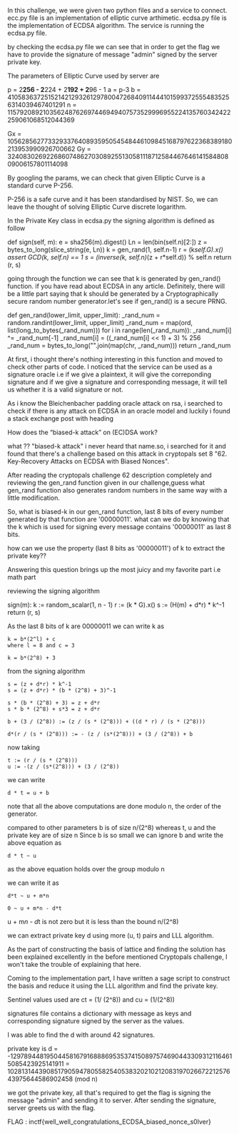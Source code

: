 In this challenge, we were given two python files and a service to connect.
ecc.py file is an implementation of elliptic curve arthimetic.
ecdsa.py file is the implementation of ECDSA algorithm.
The service is running the ecdsa.py file.

by checking the ecdsa.py file
we can see that in order to get the flag we have to provide the signature of message "admin" signed by the
server private key.

The parameters of Elliptic Curve used by server are

p = 2**256 - 2**224 + 2**192 + 2**96 - 1
a = p-3
b = 41058363725152142129326129780047268409114441015993725554835256314039467401291
n = 115792089210356248762697446949407573529996955224135760342422259061068512044369

Gx = 105628562773329337640893595054548446109845168797622368389180213953990926700662
Gy = 32408302692268607486270308925513058111871258446764614158480809006157801114098

By googling the params, we can check that given Elliptic Curve is a standard curve P-256.

P-256 is a safe curve and it has been standardised by NIST. So, we can leave the thought of solving Elliptic Curve discrete logarithm.

In the Private Key class in ecdsa.py the signing algorithm is defined as follow

def sign(self, m):
    e = sha256(m).digest()
    Ln = len(bin(self.n)[2:])
    z = bytes_to_long(slice_string(e, Ln))
    k = gen_rand(1, self.n-1)
    r = (k*self.G).x()
    assert GCD(k, self.n) == 1
    s = (inverse(k, self.n)*(z + r*self.d)) % self.n
    return (r, s)

going through the function we can see that k is generated by gen_rand() function.
if you have read about ECDSA in any article. Definitely, there will be a little part saying that k should be generated by a
Cryptographically secure random number generator.let's see if gen_rand() is a secure PRNG.

def gen_rand(lower_limit, upper_limit):
    _rand_num = random.randint(lower_limit, upper_limit)
    _rand_num = map(ord, list(long_to_bytes(_rand_num)))
    for i in range(len(_rand_num)):
        _rand_num[i] ^= _rand_num[-1]
        _rand_num[i] = ((_rand_num[i] << 1) + 3) % 256
    _rand_num = bytes_to_long("".join(map(chr, _rand_num)))
    return _rand_num

At first, i thought there's nothing interesting in this function and moved to check other parts of code.
I noticed that the service can be used as a signature oracle i.e if we give a plaintext, it will give the correponding signature and if we give a signature and corresponding message, it will tell us whether it is a valid signature or not.

As i know the Bleichenbacher padding oracle attack on rsa, i searched to check if there is any attack on ECDSA in an oracle model and luckily i found a stack exchange post with heading

How does the “biased-k attack” on (EC)DSA work?

what ?? "biased-k attack" i never heard that name.so, i searched for it and found that there's a challenge based on this attack in cryptopals set 8 "62. Key-Recovery Attacks on ECDSA with Biased Nonces".

After reading the cryptopals challenge 62 description completely and reviewing the gen_rand function given in our challenge,guess what gen_rand function also generates random numbers in the same way with a little modification.

So, what is biased-k in our gen_rand function,
last 8 bits of every number generated by that function are '00000011'.
what can we do by knowing that the k which is used for signing every message contains '00000011' as last 8 bits.

how can we use the property (last 8 bits as '00000011') of k to extract the private key??

Answering this question brings up the most juicy and my favorite part i.e math part


reviewing the signing algorithm

sign(m):
    k := random_scalar(1, n - 1)
    r := (k * G).x()
    s := (H(m) + d*r) * k^-1
    return (r, s)

As the last 8 bits of k are 00000011 we can write k as
    
    k = b*(2^l) + c
    where l = 8 and c = 3

    k = b*(2^8) + 3

from the signing algorithm 
    
    s = (z + d*r) * k^-1
    s = (z + d*r) * (b * (2^8) + 3)^-1

    s * (b * (2^8) + 3) = z + d*r
    s * b * (2^8) + s*3 = z + d*r

    b + (3 / (2^8)) := (z / (s * (2^8))) + ((d * r) / (s * (2^8)))

    d*(r / (s * (2^8))) := - (z / (s*(2^8))) + (3 / (2^8)) + b

now taking 
    
    t := (r / (s * (2^8)))
    u := -(z / (s*(2^8))) + (3 / (2^8))

we can write

    d * t = u + b

note that all the above computations are done modulo n, the order of the generator.

compared to other parameters b is of size n/(2^8) whereas t, u and the private key are of size n
Since b is so small we can ignore b and write the above equation as

    d * t ~ u

as the above equation holds over the group modulo n

we can write it as 
    
    d*t ~ u + m*n

    0 ~ u + m*n - d*t

u + m*n - d*t is not zero but it is less than the bound n/(2^8)

we can extract private key d using more (u, t) pairs and LLL algorithm.

As the part of constructing the basis of lattice and finding the solution has been explained excellently in the before mentioned Cryptopals challenge, I won't take the trouble of explaining that here.

Coming to the implementation part, I have written a sage script to construct the basis and reduce it using the LLL algorithm and find the private key.

Sentinel values used are ct = (1/ (2^8)) and cu = (1/(2^8))

signatures file contains a dictionary with message as keys and corresponding signature signed by the server as the values.

I was able to find the d with around 42 signatures.

private key is d = -12978944819504458167916888695353741508975746904433093121164615085423925141911
                 = 102813144390851790594780558254053832021021208319702667221257643975644586902458 (mod n)

we got the private key, all that's required to get the flag is signing the message "admin" and sending it to server.
After sending the signature, server greets us with the flag.

FLAG : inctf{well_well_congratulations_ECDSA_biased_nonce_s0lver}
